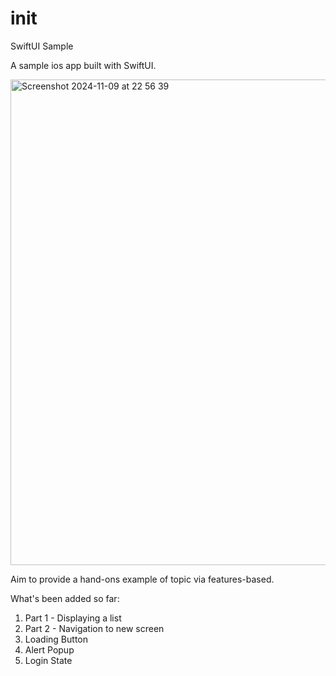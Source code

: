 # init


SwiftUI Sample 

A sample ios app built with SwiftUI. 

<img width="777" alt="Screenshot 2024-11-09 at 22 56 39" src="https://github.com/user-attachments/assets/f3cb7a0c-ca6d-45fc-9275-3236aaad042a">


Aim to provide a hand-ons example of topic via features-based.

What's been added so far:
1. Part 1 - Displaying a list  
2. Part 2 - Navigation to new screen
3. Loading Button
4. Alert Popup
5. Login State
